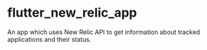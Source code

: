 # flutter_new_relic_app

An app which uses New Relic API to get information about tracked applications and their status.

